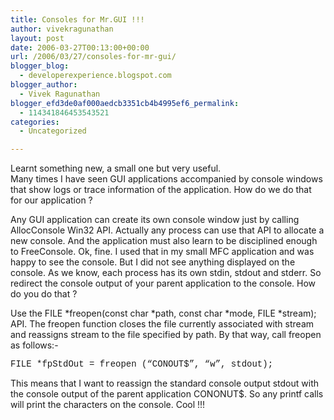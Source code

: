 ```yaml
---
title: Consoles for Mr.GUI !!!
author: vivekragunathan
layout: post
date: 2006-03-27T00:13:00+00:00
url: /2006/03/27/consoles-for-mr-gui/
blogger_blog:
  - developerexperience.blogspot.com
blogger_author:
  - Vivek Ragunathan
blogger_efd3de0af000aedcb3351cb4b4995ef6_permalink:
  - 114341846453543521
categories:
  - Uncategorized

---
```

Learnt something new, a small one but very useful.  
Many times I have seen GUI applications accompanied by console windows that show logs or trace information of the application. How do we do that for our application ?

Any GUI application can create its own console window just by calling AllocConsole Win32 API. Actually any process can use that API to allocate a new console. And the application must also learn to be disciplined enough to FreeConsole. Ok, fine. I used that in my small MFC application and was happy to see the console. But I did not see anything displayed on the console. As we know, each process has its own stdin, stdout and stderr. So redirect the console output of your parent application to the console. How do you do that ?

Use the FILE \*freopen(const char \*path, const char \*mode, FILE \*stream); API. The freopen function closes the file currently associated with stream and reassigns stream to the file specified by path. By that way, call freopen as follows:-

<span style="font-family:courier new;">FILE *fpStdOut = freopen (&#8220;CONOUT$&#8221;, &#8220;w&#8221;, stdout);</span>

This means that I want to reassign the standard console output stdout with the console output of the parent application CONONUT$. So any printf calls will print the characters on the console. Cool !!!